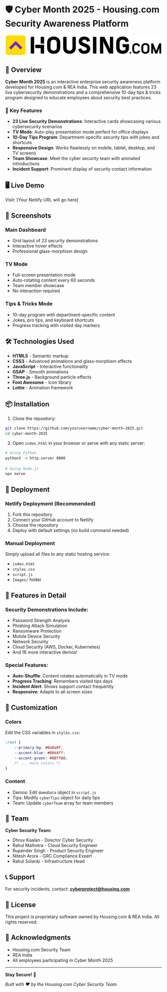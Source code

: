 # 🛡️ Cyber Month 2025 - Housing.com Security Awareness Platform

![Housing.com](Images/Transparent_logo_housing_with_log.png)

## 🚀 Overview

**Cyber Month 2025** is an interactive enterprise security awareness platform developed for Housing.com & REA India. This web application features 23 live cybersecurity demonstrations and a comprehensive 10-day tips & tricks program designed to educate employees about security best practices.

### 🎯 Key Features

- **23 Live Security Demonstrations**: Interactive cards showcasing various cybersecurity scenarios
- **TV Mode**: Auto-play presentation mode perfect for office displays
- **10-Day Tips Program**: Department-specific security tips with jokes and shortcuts
- **Responsive Design**: Works flawlessly on mobile, tablet, desktop, and TV screens
- **Team Showcase**: Meet the cyber security team with animated introductions
- **Incident Support**: Prominent display of security contact information

## 🖥️ Live Demo

Visit: [Your Netlify URL will go here]

## 📸 Screenshots

### Main Dashboard
- Grid layout of 23 security demonstrations
- Interactive hover effects
- Professional glass-morphism design

### TV Mode
- Full-screen presentation mode
- Auto-rotating content every 60 seconds
- Team member showcase
- No interaction required

### Tips & Tricks Mode
- 10-day program with department-specific content
- Jokes, pro tips, and keyboard shortcuts
- Progress tracking with visited day markers

## 🛠️ Technologies Used

- **HTML5** - Semantic markup
- **CSS3** - Advanced animations and glass-morphism effects
- **JavaScript** - Interactive functionality
- **GSAP** - Smooth animations
- **Three.js** - Background particle effects
- **Font Awesome** - Icon library
- **Lottie** - Animation framework

## 📦 Installation

1. Clone the repository:
```bash
git clone https://github.com/yourusername/cyber-month-2025.git
cd cyber-month-2025
```

2. Open `index.html` in your browser or serve with any static server:
```bash
# Using Python
python3 -m http.server 8000

# Using Node.js
npx serve
```

## 🚀 Deployment

### Netlify Deployment (Recommended)

1. Fork this repository
2. Connect your GitHub account to Netlify
3. Choose the repository
4. Deploy with default settings (no build command needed)

### Manual Deployment

Simply upload all files to any static hosting service:
- `index.html`
- `styles.css`
- `script.js`
- `Images/` folder

## 📱 Features in Detail

### Security Demonstrations Include:
- Password Strength Analysis
- Phishing Attack Simulation
- Ransomware Protection
- Mobile Device Security
- Network Security
- Cloud Security (AWS, Docker, Kubernetes)
- And 16 more interactive demos!

### Special Features:
- **Auto-Shuffle**: Content rotates automatically in TV mode
- **Progress Tracking**: Remembers visited tips days
- **Incident Alert**: Shows support contact frequently
- **Responsive**: Adapts to all screen sizes

## 🎨 Customization

### Colors
Edit the CSS variables in `styles.css`:
```css
:root {
    --primary-bg: #0a0a0f;
    --accent-blue: #00d4ff;
    --accent-green: #00ff88;
    /* ... more colors */
}
```

### Content
- Demos: Edit `demoData` object in `script.js`
- Tips: Modify `cyberTips` object for daily tips
- Team: Update `cyberTeam` array for team members

## 👥 Team

**Cyber Security Team:**
- Dhruv Kaalan - Director Cyber Security
- Rahul Malhotra - Cloud Security Engineer
- Rupender Singh - Product Security Engineer
- Nitesh Arora - GRC Compliance Expert
- Rahul Solanki - Infrastructure Head

## 📞 Support

For security incidents, contact: **cyberprotect@housing.com**

## 📄 License

This project is proprietary software owned by Housing.com & REA India. All rights reserved.

## 🙏 Acknowledgments

- Housing.com Security Team
- REA India
- All employees participating in Cyber Month 2025

---

**Stay Secure! 🔐**

*Built with ❤️ by the Housing.com Cyber Security Team*
